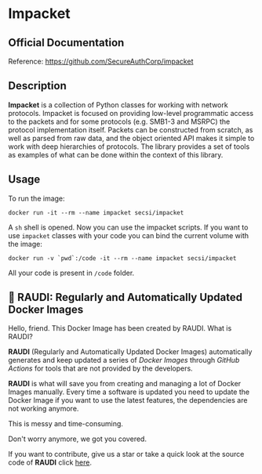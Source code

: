# Impacket

## Official Documentation
Reference: https://github.com/SecureAuthCorp/impacket

## Description
**Impacket** is a collection of Python classes for working with network protocols. Impacket is focused on providing low-level programmatic access to the packets and for some protocols (e.g. SMB1-3 and MSRPC) the protocol implementation itself. Packets can be constructed from scratch, as well as parsed from raw data, and the object oriented API makes it simple to work with deep hierarchies of protocols. The library provides a set of tools as examples of what can be done within the context of this library.

## Usage
To run the image: 
``` 
docker run -it --rm --name impacket secsi/impacket  
```  
A `sh` shell is opened. Now you can use the impacket scripts. 
If you want to use `impacket` classes with your code you can bind the current volume with the image:  

``` 
docker run -v `pwd`:/code -it --rm --name impacket secsi/impacket  
```  

All your code is present in `/code` folder.

## 🐳 RAUDI: Regularly and Automatically Updated Docker Images

Hello, friend. This Docker Image has been created by RAUDI. What is RAUDI?

**RAUDI** (Regularly and Automatically Updated Docker Images) automatically generates and keep updated a series of *Docker Images* through *GitHub Actions* for tools that are not provided by the developers.

**RAUDI** is what will save you from creating and managing a lot of Docker Images manually. Every time a software is updated you need to update the Docker Image if you want to use the latest features, the dependencies are not working anymore. 

This is messy and time-consuming. 

Don't worry anymore, we got you covered.

If you want to contribute, give us a star or take a quick look at the source code of **RAUDI** click [here](https://github.com/cybersecsi/RAUDI).